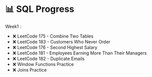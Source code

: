# 📊 SQL Progress
Week1 : 
- ❌ LeetCode 175 - Combine Two Tables
- ❌ LeetCode 183 - Customers Who Never Order
- ❌ LeetCode 176 - Second Highest Salary
- ❌ LeetCode 181 - Employees Earning More Than Their Managers
- ❌ LeetCode 182 - Duplicate Emails
- ❌ Window Functions Practice
- ❌ Joins Practice
